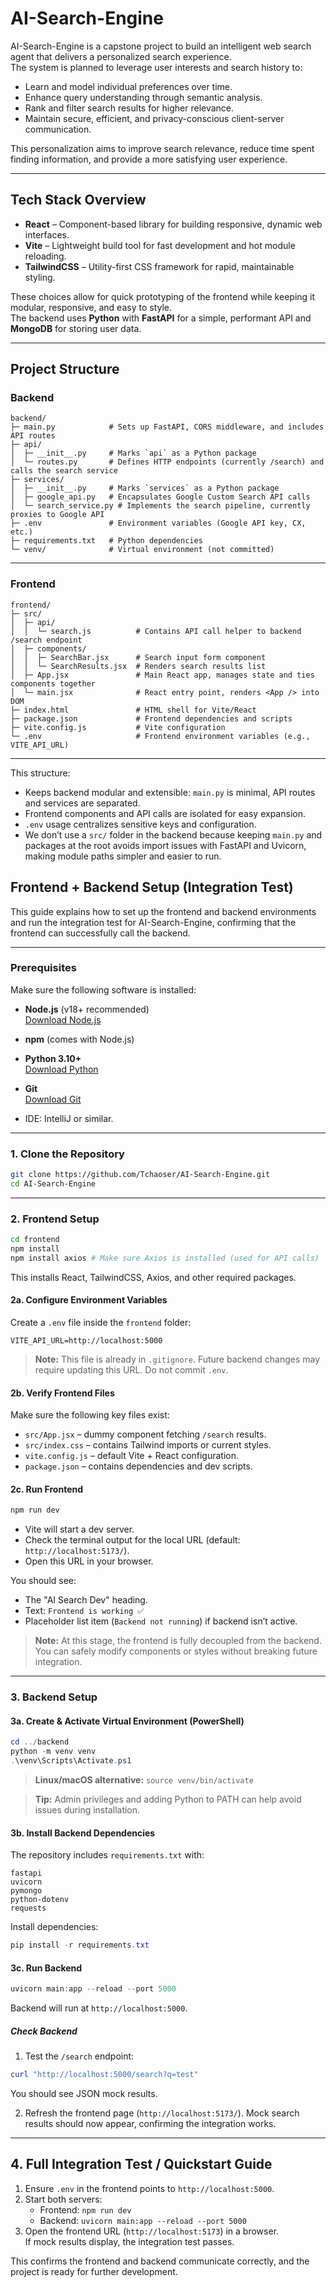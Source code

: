 # AI-Search-Engine

AI-Search-Engine is a capstone project to build an intelligent web search agent that delivers a personalized search experience.  
The system is planned to leverage user interests and search history to:

- Learn and model individual preferences over time.
- Enhance query understanding through semantic analysis.
- Rank and filter search results for higher relevance.
- Maintain secure, efficient, and privacy-conscious client-server communication.

This personalization aims to improve search relevance, reduce time spent finding information, and provide a more satisfying user experience.

---

## Tech Stack Overview

- **React** – Component-based library for building responsive, dynamic web interfaces.
- **Vite** – Lightweight build tool for fast development and hot module reloading.
- **TailwindCSS** – Utility-first CSS framework for rapid, maintainable styling.

These choices allow for quick prototyping of the frontend while keeping it modular, responsive, and easy to style.  
The backend uses **Python** with **FastAPI** for a simple, performant API and **MongoDB** for storing user data.

---

## Project Structure

### Backend

```
backend/
├─ main.py            # Sets up FastAPI, CORS middleware, and includes API routes
├─ api/
│  ├─ __init__.py     # Marks `api` as a Python package
│  └─ routes.py       # Defines HTTP endpoints (currently /search) and calls the search service
├─ services/
│  ├─ __init__.py     # Marks `services` as a Python package
│  ├─ google_api.py   # Encapsulates Google Custom Search API calls
│  └─ search_service.py # Implements the search pipeline, currently proxies to Google API
├─ .env               # Environment variables (Google API key, CX, etc.)
├─ requirements.txt   # Python dependencies
└─ venv/              # Virtual environment (not committed)
```

---

### Frontend

```
frontend/
├─ src/
│  ├─ api/
│  │  └─ search.js          # Contains API call helper to backend /search endpoint
│  ├─ components/
│  │  ├─ SearchBar.jsx      # Search input form component
│  │  └─ SearchResults.jsx  # Renders search results list
│  ├─ App.jsx               # Main React app, manages state and ties components together
│  └─ main.jsx              # React entry point, renders <App /> into DOM
├─ index.html               # HTML shell for Vite/React
├─ package.json             # Frontend dependencies and scripts
├─ vite.config.js           # Vite configuration
└─ .env                     # Frontend environment variables (e.g., VITE_API_URL)
```

---

This structure:

* Keeps backend modular and extensible: `main.py` is minimal, API routes and services are separated.
* Frontend components and API calls are isolated for easy expansion.
* `.env` usage centralizes sensitive keys and configuration.
* We don’t use a `src/` folder in the backend because keeping `main.py` and packages at the root avoids import issues with FastAPI and Uvicorn, making module paths simpler and easier to run.

## Frontend + Backend Setup (Integration Test)

This guide explains how to set up the frontend and backend environments and run the integration test for AI-Search-Engine, confirming that the frontend can successfully call the backend.

---

### Prerequisites

Make sure the following software is installed:

- **Node.js** (v18+ recommended)  
  [Download Node.js](https://nodejs.org/)

- **npm** (comes with Node.js)

- **Python 3.10+**  
  [Download Python](https://www.python.org/)

- **Git**  
  [Download Git](https://git-scm.com/)

- IDE: IntelliJ or similar.

---

### 1. Clone the Repository

```bash
git clone https://github.com/Tchaoser/AI-Search-Engine.git
cd AI-Search-Engine
```

---

### 2. Frontend Setup

```bash
cd frontend
npm install
npm install axios # Make sure Axios is installed (used for API calls)
```

This installs React, TailwindCSS, Axios, and other required packages.

#### 2a. Configure Environment Variables

Create a `.env` file inside the `frontend` folder:

```
VITE_API_URL=http://localhost:5000
```

> **Note:** This file is already in `.gitignore`. Future backend changes may require updating this URL. Do not commit `.env`.

#### 2b. Verify Frontend Files

Make sure the following key files exist:

* `src/App.jsx` – dummy component fetching `/search` results.
* `src/index.css` – contains Tailwind imports or current styles.
* `vite.config.js` – default Vite + React configuration.
* `package.json` – contains dependencies and dev scripts.

#### 2c. Run Frontend

```bash
npm run dev
```

* Vite will start a dev server.
* Check the terminal output for the local URL (default: `http://localhost:5173/`).
* Open this URL in your browser.

You should see:

* The "AI Search Dev" heading.
* Text: `Frontend is working ✅`
* Placeholder list item (`Backend not running`) if backend isn’t active.

> **Note:** At this stage, the frontend is fully decoupled from the backend. You can safely modify components or styles without breaking future integration.

---

### 3. Backend Setup

#### 3a. Create & Activate Virtual Environment (PowerShell)

```powershell
cd ../backend
python -m venv venv
.\venv\Scripts\Activate.ps1
```

> **Linux/macOS alternative:** `source venv/bin/activate`

> **Tip:** Admin privileges and adding Python to PATH can help avoid issues during installation.

#### 3b. Install Backend Dependencies

The repository includes `requirements.txt` with:

```
fastapi
uvicorn
pymongo
python-dotenv
requests
```

Install dependencies:

```powershell
pip install -r requirements.txt
```

#### 3c. Run Backend

```powershell
uvicorn main:app --reload --port 5000
```

Backend will run at `http://localhost:5000`.

##### Check Backend

1. Test the `/search` endpoint:

```powershell
curl "http://localhost:5000/search?q=test"
```

You should see JSON mock results.

2. Refresh the frontend page (`http://localhost:5173/`). Mock search results should now appear, confirming the integration works.

---

## 4. Full Integration Test / Quickstart Guide

1. Ensure `.env` in the frontend points to `http://localhost:5000`.
2. Start both servers:
    - Frontend: `npm run dev`
    - Backend: `uvicorn main:app --reload --port 5000`
3. Open the frontend URL (`http://localhost:5173`) in a browser.  
   If mock results display, the integration test passes.

This confirms the frontend and backend communicate correctly, and the project is ready for further development.
